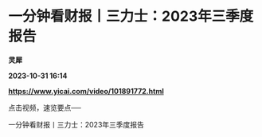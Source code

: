 # 一分钟看财报丨三力士：2023年三季度报告
**灵犀**

**2023-10-31 16:14**

**https://www.yicai.com/video/101891772.html**

点击视频，速览要点──

一分钟看财报丨三力士：2023年三季度报告
